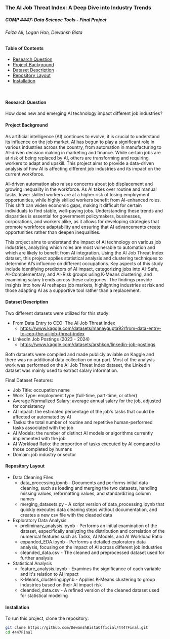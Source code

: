 ### The AI Job Threat Index: A Deep Dive into Industry Trends
##### COMP 4447: Data Science Tools - Final Project
###### Faiza Ali, Logan Han, Dewansh Bista

#### Table of Contents
- [Research Question](#research-question)
- [Project Background](#project-background)
- [Dataset Description](#dataset-description)
- [Repository Layout](#repository-layout)
- [Installation](#installation)

<br>

#### Research Question

How does new and emerging AI technology impact different job industries?


#### Project Background

As artificial intelligence (AI) continues to evolve, it is crucial to understand its influence on the job market. 
AI has begun to play a significant role in various industries across the country, from automation in manufacturing 
to AI-driven decision making in marketing and finance. While certain jobs are at risk of being replaced by AI, others 
are transforming and requiring workers to adapt and upskill. This project aims to provide a data-driven analysis of 
how AI is affecting different job industries and its impact on the current workforce.

AI-driven automation also raises concerns about job displacement and growing inequality in the workforce. As AI takes over 
routine and manual tasks, lower skilled workers are at a higher risk of losing employment opportunities, while highly skilled 
workers benefit from AI-enhanced roles. This shift can widen economic gaps, making it difficult for certain individuals to find 
stable, well-paying jobs. Understanding these trends and disparities is essential for government policymakers, businesses, 
corporations, and workers alike, as it allows for developing strategies that promote workforce adaptability and ensuring 
that AI advancements create opportunities rather than deepen inequalities.

This project aims to understand the impact of AI technology on various job industries, analyzing which roles are most vulnerable 
to automation and which are likely to benefit from AI integration. Using the AI Job Threat Index dataset, this project applies 
statistical analysis and clustering techniques to determine AI’s influence on different occupations. Key aspects of this study include 
identifying predictors of AI impact, categorizing jobs into AI-Safe, AI-Complementary, and AI-Risk groups using K-Means clustering, 
and examining salary trends across these categories. The findings provide insights into how AI reshapes job markets, highlighting 
industries at risk and those adapting AI as a supportive tool rather than a replacement.


#### Dataset Description

Two different datasets were utilized for this study:
- From Data Entry to CEO: The AI Job Threat Index
  - https://www.kaggle.com/datasets/manavgupta92/from-data-entry-to-ceo-the-ai-job-threat-index
- LinkedIn Job Postings (2023 - 2024)
  - https://www.kaggle.com/datasets/arshkon/linkedin-job-postings

Both datasets were compiled and made publicly avilable on Kaggle and there was no additional data collection on our part.
Most of the analysis work was performed on the AI Job Threat Index dataset, the LinkedIn dataset was mainly used to extract salary information. 

Final Dataset Features:
- Job Title: occupation name
- Work Type: employment type (full-time, part-time, or other)
- Average Normalized Salary: average annual salary for the job, adjusted for consistency
- AI Impact: the estimated percentage of the job's tasks that could be affected or automated by AI
- Tasks: the total number of routine and repetitive human-performed tasks associated with the job
- AI Models: the number of distinct AI models or algorithms currently implemented with the job 
- AI Workload Ratio: the proportion of tasks executed by AI compared to those completed by humans
- Domain: job industry or sector


#### Repository Layout
- Data Cleaning Files  
    - data_processing.ipynb - Documents and performs initial data cleaning, such as loading and merging the two datasets, handling missing values, reformatting values, and standardizing column names
    - merging_datasets.py - A script version of data_processing.ipynb that quickly executes data cleaning steps without documentation, and creates a new csv file with the cleaded data
- Exploratory Data Analysis 
    - preliminary_analysis.ipynb - Performs an initial examination of the dataset, especifically analyzing the distribution and correlation of the numerical features such as Tasks, AI Models, and AI Workload Ratio
    - expanded_EDA.ipynb - Performs a detailed exploratory data analysis, focusing on the impact of AI across different job industries 
    - cleanded_data.csv - The cleaned and preprocessed dataset used for further analysis
- Statistical Analysis 
    - feature_analysis.ipynb - Examines the significance of each variable and it's relation to AI impact 
    - K-Means_clustering.ipynb - Applies K-Means clustering to group industries based on their AI impact risk
    - cleanded_data.csv - A refined version of the cleaned dataset used for statistical modeling
      
  
#### Installation
To run this project, clone the repository:

```bash
git clone https://github.com/DewanshBistaOfficial/4447Final.git
cd 4447Final
